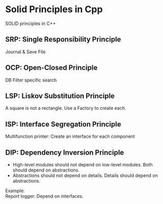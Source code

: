 # Solid Principles in Cpp

SOLID principles in C++

## SRP: Single Responsibility Principle

Journal & Save File

## OCP: Open-Closed Principle

DB Filter specific search

## LSP: Liskov Substitution Principle

A square is not a rectangle. 
Use a Factory to create each.

## ISP: Interface Segregation Principle

Multifunction printer: Create an interface for each component

## DIP: Dependency Inversion Principle

- High-level modules should not depend on low-level modules. Both should depend on abstractions.
- Abstractions should not depend on details. Details should depend on abstractions.

Example:  
Report logger: Depend on interfaces.
